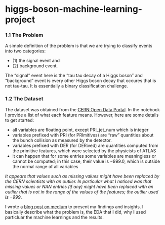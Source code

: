 # higgs-boson-machine-learning-project
### 1.1 The Problem
A simple definition of the problem is that we are trying to classify events into two categories:

- (1) the signal event and
- (2) background event.

The “signal” event here is the “tau tau decay of a Higgs boson” and “background” event is every other Higgs boson decay that occures that is not tau-tau. It is essentially a binary classification challenge.

### 1.2 The Dataset

The dataset was obtained from the [CERN Open Data Portal](http://opendata.cern.ch/record/328). In the notebook I provide a list of what each feature means.
However, here are some details to get started:

- all variables are floating point, except PRI_jet_num which is integer
- variables prefixed with PRI (for PRImitives) are “raw” quantities about the bunch collision as measured by the detector.
- variables prefixed with DER (for DERived) are quantities computed from the primitive features, which were selected by the physicists of ATLAS
- it can happen that for some entries some variables are meaningless or cannot be computed; in this case, their value is −999.0, which is outside the normal range of all variables

_It appears that values such as missing values might have been replaced by the CERN scientists with an outlier. In particular what I noticed was that missing values or NAN entries (if any) might have been replaced with an outlier that is not in the range of the values of the features; the outlier used is −999_.


I wrote a [blog post on medium](https://medium.com/mlearning-ai/the-higgs-boson-machine-learning-challenge-in-the-cern-large-hadron-collider-8520b709686d) to present my findings and insights. I basically describe what the problem is, the EDA that I did, why I used particluar the machine learnings and the results.
